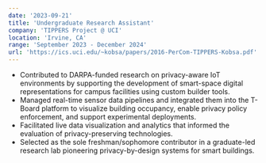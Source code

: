 ```yaml
---
date: '2023-09-21'
title: 'Undergraduate Research Assistant'
company: 'TIPPERS Project @ UCI'
location: 'Irvine, CA'
range: 'September 2023 - December 2024'
url: 'https://ics.uci.edu/~kobsa/papers/2016-PerCom-TIPPERS-Kobsa.pdf'
---
```


- Contributed to DARPA-funded research on privacy-aware IoT environments by supporting the development of smart-space digital representations for campus facilities using custom builder tools.
- Managed real-time sensor data pipelines and integrated them into the T-Board platform to visualize building occupancy, enable privacy policy enforcement, and support experimental deployments.
- Facilitated live data visualization and analytics that informed the evaluation of privacy-preserving technologies.
- Selected as the sole freshman/sophomore contributor in a graduate-led research lab pioneering privacy-by-design systems for smart buildings.

